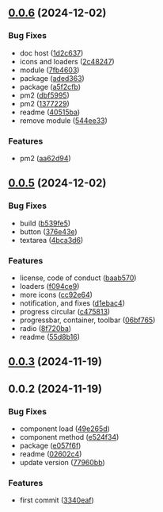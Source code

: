 ## [0.0.6](https://github.com/andrehrferreira/cmmv-ui/compare/v0.0.5...v0.0.6) (2024-12-02)


### Bug Fixes

* doc host ([1d2c637](https://github.com/andrehrferreira/cmmv-ui/commit/1d2c637465e15f4468a1b79065a311ec2e0432bf))
* icons and loaders ([2c48247](https://github.com/andrehrferreira/cmmv-ui/commit/2c48247b9bc9c502cbb16fa4bcfadb2b5defc669))
* module ([7fb4603](https://github.com/andrehrferreira/cmmv-ui/commit/7fb4603b6a92052a24a6af11b642eae41dc2bcce))
* package ([aded363](https://github.com/andrehrferreira/cmmv-ui/commit/aded3638ddaa811dfec5bbc8e146448a592b3904))
* package ([a5f2cfb](https://github.com/andrehrferreira/cmmv-ui/commit/a5f2cfbe3653cd7155539fa09a79b7d999089283))
* pm2 ([dbf5995](https://github.com/andrehrferreira/cmmv-ui/commit/dbf5995ebd99800556b46f182db8ed6ba04c0306))
* pm2 ([1377229](https://github.com/andrehrferreira/cmmv-ui/commit/1377229a7c675999a989694b20f7f3e76f709d70))
* readme ([40515ba](https://github.com/andrehrferreira/cmmv-ui/commit/40515baa147e2272331b0526ea8382a3db4b3582))
* remove module ([544ee33](https://github.com/andrehrferreira/cmmv-ui/commit/544ee33247a81f6f59917f54eda60a6c8496994f))


### Features

* pm2 ([aa62d94](https://github.com/andrehrferreira/cmmv-ui/commit/aa62d94369fb0d649ed1a6e86674ba3112cfe9ac))



## [0.0.5](https://github.com/andrehrferreira/cmmv-ui/compare/v0.0.3...v0.0.5) (2024-12-02)


### Bug Fixes

* build ([b539fe5](https://github.com/andrehrferreira/cmmv-ui/commit/b539fe57d3e7a4f0ec01ec7abff329368712ad6c))
* button ([376e43e](https://github.com/andrehrferreira/cmmv-ui/commit/376e43e6a174437c54a7cf67b02e390fceb05083))
* textarea ([4bca3d6](https://github.com/andrehrferreira/cmmv-ui/commit/4bca3d6acf147ea895b08511b57cac55d50aec14))


### Features

* license, code of conduct ([baab570](https://github.com/andrehrferreira/cmmv-ui/commit/baab57012a287f4941095c921aee907b6dba7c22))
* loaders ([f094ce9](https://github.com/andrehrferreira/cmmv-ui/commit/f094ce9a37f7800f2befc35815887738be78b2c7))
* more icons ([cc92e64](https://github.com/andrehrferreira/cmmv-ui/commit/cc92e646d98c0ea3c8b0602a2a53c531bcd559fd))
* notification, and fixes ([d1ebac4](https://github.com/andrehrferreira/cmmv-ui/commit/d1ebac4bd71e94a24b503828520a633d2debf0c3))
* progress circular ([c475813](https://github.com/andrehrferreira/cmmv-ui/commit/c4758139458f68785c220b7848992e1eee35e0cd))
* progressbar, container, toolbar ([06bf765](https://github.com/andrehrferreira/cmmv-ui/commit/06bf76531811a181f8cc6a2f7b23f000c97ea260))
* radio ([8f720ba](https://github.com/andrehrferreira/cmmv-ui/commit/8f720ba9035fc969605e156794c1640e54e5d448))
* readme ([55d8b16](https://github.com/andrehrferreira/cmmv-ui/commit/55d8b16bf52d8b5e4e23ed8dff4f237b551e4fa7))



## [0.0.3](https://github.com/andrehrferreira/cmmv-ui/compare/v0.0.2...v0.0.3) (2024-11-19)



## 0.0.2 (2024-11-19)


### Bug Fixes

* component load ([49e265d](https://github.com/andrehrferreira/cmmv-ui/commit/49e265d0f9f4bfbaa7003342641fd8e3725ea701))
* component method ([e524f34](https://github.com/andrehrferreira/cmmv-ui/commit/e524f346588799a3945bc63229a66500f5617e10))
* package ([e057f6f](https://github.com/andrehrferreira/cmmv-ui/commit/e057f6f3bc66295213be4f466d91043671c60244))
* readme ([02602c4](https://github.com/andrehrferreira/cmmv-ui/commit/02602c4306bfbab44c9cbb9ab451aa81f8238d18))
* update version ([77960bb](https://github.com/andrehrferreira/cmmv-ui/commit/77960bb4b3701aabe6054b7306fff7ef195e8665))


### Features

* first commit ([3340eaf](https://github.com/andrehrferreira/cmmv-ui/commit/3340eaf61057be021ebcb2f83678682a8e1490c5))




